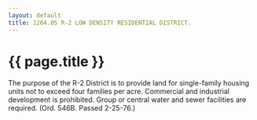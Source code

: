 ```yaml
---
layout: default 
title: 1264.05 R-2 LOW DENSITY RESIDENTIAL DISTRICT.
---
```


{{ page.title }}
================

The purpose of the R-2 District is to provide land for single-family
housing units not to exceed four families per acre. Commercial and
industrial development is prohibited. Group or central water and sewer
facilities are required. (Ord. 546B. Passed 2-25-76.)
